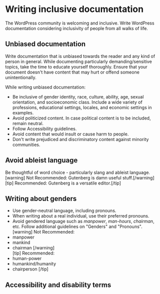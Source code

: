 # Writing inclusive documentation

The WordPress community is welcoming and inclusive. Write WordPress documentation considering inclusivity of people from all walks of life.

## Unbiased documentation

Write documentation that is unbiased towards the reader and any kind of person in general. While documenting particularly demanding/sensitive topics, take the time to educate yourself thoroughly. Ensure that your document doesn't have content that may hurt or offend someone unintentionally.  

While writing unbiased documentation:
 - Be inclusive of gender identity, race, culture, ability, age, sexual orientation, and socioeconomic class. Include a wide variety of professions, educational settings, locales, and economic settings in examples.
 - Avoid politicized content. In case political content is to be included, remain neutral.
 - Follow Accessibility guidelines.
 - Avoid content that would insult or cause harm to people.
 - Don't write prejudiced and discriminatory content against minority communities.  

## Avoid ableist language
Be thoughtful of word choice - particularly slang and ableist language.  
[warning] Not Recommended: Gutenberg is damn useful stuff.[/warning]  
[tip] Recommended: Gutenberg is a versatile editor.[/tip]


## Writing about genders
- Use gender-neutral language, including pronouns.
- When writing about a real individual, use their preferred pronouns.
- Avoid gendered language such as *manpower*, *man-hours*, *chairman*, etc. Follow additional guidelines on "Genders" and "Pronouns".
[warning] Not Recommended:
- manpower
- mankind
- chairman
[/warning]  
[tip] Recommended:
- human-power
- humankind/humanity
- chairperson
[/tip]

## Accessibility and disability terms
